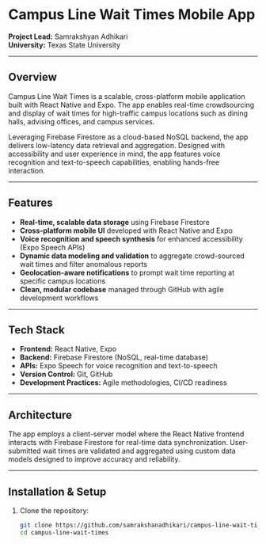 # Campus Line Wait Times Mobile App

**Project Lead:** Samrakshyan Adhikari  
**University:** Texas State University

---

## Overview

Campus Line Wait Times is a scalable, cross-platform mobile application built with React Native and Expo. The app enables real-time crowdsourcing and display of wait times for high-traffic campus locations such as dining halls, advising offices, and campus services.

Leveraging Firebase Firestore as a cloud-based NoSQL backend, the app delivers low-latency data retrieval and aggregation. Designed with accessibility and user experience in mind, the app features voice recognition and text-to-speech capabilities, enabling hands-free interaction.

---

## Features

- **Real-time, scalable data storage** using Firebase Firestore  
- **Cross-platform mobile UI** developed with React Native and Expo  
- **Voice recognition and speech synthesis** for enhanced accessibility (Expo Speech APIs)  
- **Dynamic data modeling and validation** to aggregate crowd-sourced wait times and filter anomalous reports  
- **Geolocation-aware notifications** to prompt wait time reporting at specific campus locations  
- **Clean, modular codebase** managed through GitHub with agile development workflows  

---

## Tech Stack

- **Frontend:** React Native, Expo  
- **Backend:** Firebase Firestore (NoSQL, real-time database)  
- **APIs:** Expo Speech for voice recognition and text-to-speech  
- **Version Control:** Git, GitHub  
- **Development Practices:** Agile methodologies, CI/CD readiness

---

## Architecture

The app employs a client-server model where the React Native frontend interacts with Firebase Firestore for real-time data synchronization. User-submitted wait times are validated and aggregated using custom data models designed to improve accuracy and reliability.

---

## Installation & Setup

1. Clone the repository:
   ```bash
   git clone https://github.com/samrakshanadhikari/campus-line-wait-times.git
   cd campus-line-wait-times
